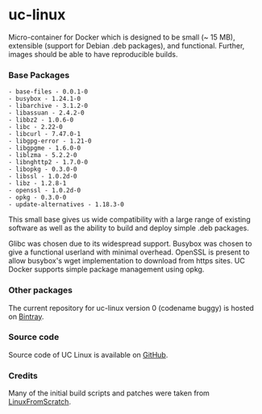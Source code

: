 # uc-linux

Micro-container for Docker which is designed to be small (~ 15 MB),
extensible (support for Debian .deb packages), and functional. Further,
images should be able to have reproducible builds.

### Base Packages ###
    - base-files - 0.0.1-0
    - busybox - 1.24.1-0
    - libarchive - 3.1.2-0
    - libassuan - 2.4.2-0
    - libbz2 - 1.0.6-0
    - libc - 2.22-0
    - libcurl - 7.47.0-1
    - libgpg-error - 1.21-0
    - libgpgme - 1.6.0-0
    - liblzma - 5.2.2-0
    - libnghttp2 - 1.7.0-0
    - libopkg - 0.3.0-0
    - libssl - 1.0.2d-0
    - libz - 1.2.8-1
    - openssl - 1.0.2d-0
    - opkg - 0.3.0-0
    - update-alternatives - 1.18.3-0

This small base gives us wide compatibility with a large range of existing
software as well as the ability to build and deploy simple .deb packages.

Glibc was chosen due to its widespread support. Busybox was chosen to give
a functional userland with minimal overhead. OpenSSL is present to allow
busybox's wget implementation to download from https sites. UC Docker
supports simple package management using opkg.

### Other packages ###

The current repository for uc-linux version 0 (codename buggy) is hosted on [Bintray](https://bintray.com/insideo/uc-linux-main-buggy).

### Source code ###

Source code of UC Linux is available on [GitHub](https://github.com/insideo/uc-linux).

### Credits ###

Many of the initial build scripts and patches were taken from [LinuxFromScratch](http://www.linuxfromscratch.org/).
